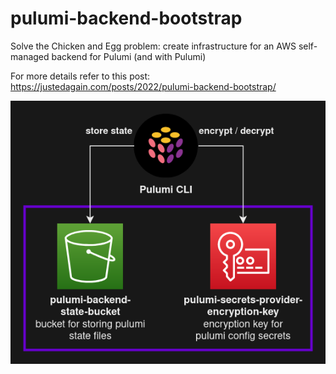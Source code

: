 # pulumi-backend-bootstrap
Solve the Chicken and Egg problem: create infrastructure for an AWS self-managed backend for Pulumi (and with Pulumi)

For more details refer to this post: https://justedagain.com/posts/2022/pulumi-backend-bootstrap/

![architecture diagram](architecture/pulumi-backend-bootstrap.png)
